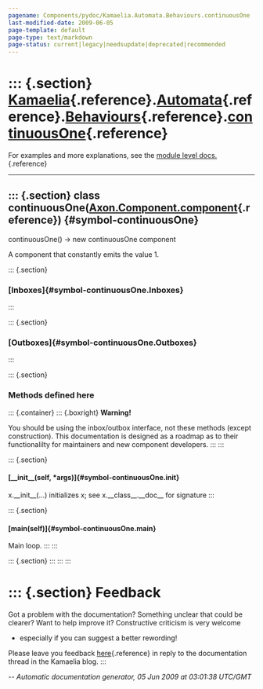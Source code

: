 ```yaml
---
pagename: Components/pydoc/Kamaelia.Automata.Behaviours.continuousOne
last-modified-date: 2009-06-05
page-template: default
page-type: text/markdown
page-status: current|legacy|needsupdate|deprecated|recommended
---
```

::: {.section}
[Kamaelia](/Components/pydoc/Kamaelia.html){.reference}.[Automata](/Components/pydoc/Kamaelia.Automata.html){.reference}.[Behaviours](/Components/pydoc/Kamaelia.Automata.Behaviours.html){.reference}.[continuousOne](/Components/pydoc/Kamaelia.Automata.Behaviours.continuousOne.html){.reference}
=====================================================================================================================================================================================================================================================================================================

For examples and more explanations, see the [module level
docs.](/Components/pydoc/Kamaelia.Automata.Behaviours.html){.reference}

------------------------------------------------------------------------

::: {.section}
class continuousOne([Axon.Component.component](/Docs/Axon/Axon.Component.component.html){.reference}) {#symbol-continuousOne}
-----------------------------------------------------------------------------------------------------

continuousOne() -\> new continuousOne component

A component that constantly emits the value 1.

::: {.section}
### [Inboxes]{#symbol-continuousOne.Inboxes}
:::

::: {.section}
### [Outboxes]{#symbol-continuousOne.Outboxes}
:::

::: {.section}
### Methods defined here

::: {.container}
::: {.boxright}
**Warning!**

You should be using the inbox/outbox interface, not these methods
(except construction). This documentation is designed as a roadmap as to
their functionalilty for maintainers and new component developers.
:::
:::

::: {.section}
#### [\_\_init\_\_(self, \*args)]{#symbol-continuousOne.__init__}

x.\_\_init\_\_(\...) initializes x; see x.\_\_class\_\_.\_\_doc\_\_ for
signature
:::

::: {.section}
#### [main(self)]{#symbol-continuousOne.main}

Main loop.
:::
:::

::: {.section}
:::
:::
:::

::: {.section}
Feedback
========

Got a problem with the documentation? Something unclear that could be
clearer? Want to help improve it? Constructive criticism is very welcome
- especially if you can suggest a better rewording!

Please leave you feedback
[here](../../../cgi-bin/blog/blog.cgi?rm=viewpost&nodeid=1142023701){.reference}
in reply to the documentation thread in the Kamaelia blog.
:::

*\-- Automatic documentation generator, 05 Jun 2009 at 03:01:38 UTC/GMT*
